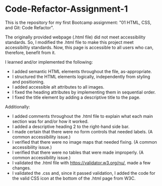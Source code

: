 # Code-Refactor-Assignment-1
This is the repository for my first Bootcamp assignment: "01 HTML, CSS, and Git: Code Refactor".

The originally provided webpage (.html file) did not meet accessibility standards. So, I modified the .html file to make this project meet accessibiltiy standards. Now, this page is accessible to all users who can, therefore, benefit from it.

I learned and/or implemented the following:
* I added semantic HTML elements throughout the file, as-appropriate.
* I structured the HTML elements logically, independently from styling and positioning.
* I added accessible alt attributes to all images.
* I fixed the heading attributes by implementing them in sequential order.
* I fixed the title element by adding a descriptive title to the page.

Additionally:
* I added comments throughout the .html file to explain what each main section was for and/or how it worked.
* I added a descriptive heading 2 to the right-hand side bar.
* I made certain that there were no form controls that needed labels. (A common accessibility issue.)
* I verified that there were no image maps that needed fixing. (A common accessibility issue.)
* I verified that there were no tables that were made improperly. (A common accessibility issue.)
* I validated the .html file with https://validator.w3.org/nu/, made a few changes.
* I validated the .css and, since it passed validation, I added the code for the valid CSS icon at the bottom of the .html page from W3C.